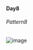 #### Day8
###### Pattern8
![image](https://user-images.githubusercontent.com/69578414/142445796-ffee4f44-9244-4b2b-b138-4bf3d4b2d4b2.png)
